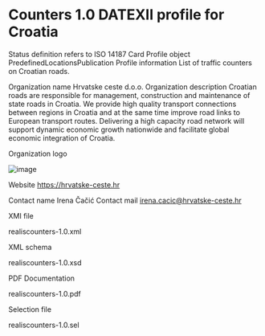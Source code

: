 # Counters 1.0 DATEXII profile for Croatia

Status definition refers to ISO 14187
Card
Profile object
PredefinedLocationsPublication
Profile information
List of traffic counters on Croatian roads.

Organization name
Hrvatske ceste d.o.o.
Organization description
Croatian roads are responsible for management, construction and maintenance of state roads in Croatia. We provide high quality transport connections between regions in Croatia and at the same time improve road links to European transport routes. Delivering a high capacity road network will support dynamic economic growth nationwide and facilitate global economic integration of Croatia.

Organization logo

![image](https://github.com/DATEX-II-EU/Profiles/assets/24648804/717a9969-4c73-4118-9f62-0b10a95c31ed)

Website
https://hrvatske-ceste.hr

Contact name
Irena Čačić
Contact mail
irena.cacic@hrvatske-ceste.hr

XMI file

realiscounters-1.0.xml

XML schema

realiscounters-1.0.xsd

PDF Documentation

realiscounters-1.0.pdf

Selection file

realiscounters-1.0.sel
